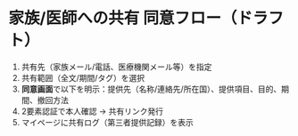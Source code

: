 # 家族/医師への共有 同意フロー（ドラフト）
1. 共有先（家族メール/電話、医療機関メール等）を指定
2. 共有範囲（全文/期間/タグ）を選択
3. **同意画面**で以下を明示：提供先（名称/連絡先/所在国）、提供項目、目的、期間、撤回方法
4. 2要素認証で本人確認 → 共有リンク発行
5. マイページに共有ログ（第三者提供記録）を表示
